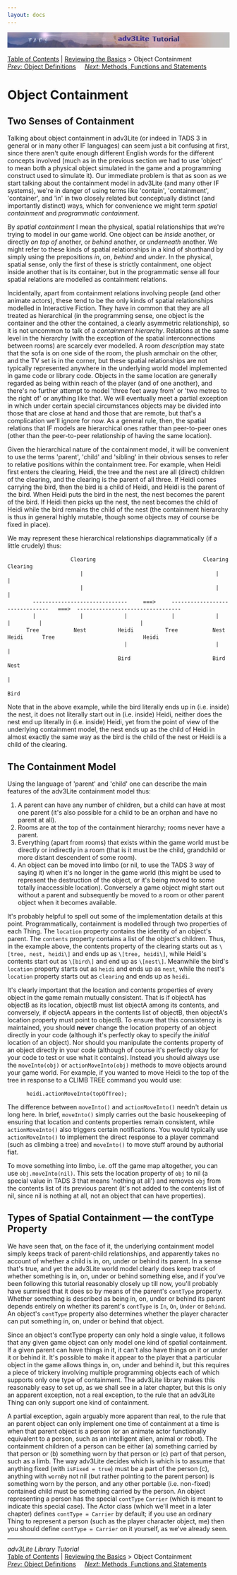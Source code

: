 ```yaml
---
layout: docs
---
```

<div class="topbar">

<img src="topbar.jpg" data-border="0" />

</div>

<div class="nav">

<a href="toc.html" class="nav">Table of Contents</a> \|
<a href="reviewing.html" class="nav">Reviewing the Basics</a> \> Object
Containment  
<span class="navnp"><a href="object.html" class="nav"><em>Prev:</em> Object Definitions</a>
   
<a href="methods.html" class="nav"><em>Next:</em> Methods, Functions and
Statements</a>     </span>

</div>



# Object Containment

## Two Senses of Containment

Talking about object containment in adv3Lite (or indeed in TADS 3 in
general or in many other IF languages) can seem just a bit confusing at
first, since there aren't quite enough different English words for the
different concepts involved (much as in the previous section we had to
use 'object' to mean both a physical object simulated in the game and a
programming construct used to simulate it). Our immediate problem is
that as soon as we start talking about the containment model in adv3Lite
(and many other IF systems), we're in danger of using terms like
'contain', 'containment', 'container', and 'in' in two closely related
but conceptually distinct (and importantly distinct) ways, which for
convenience we might term *spatial containment* and *programmatic
containment*.

By *spatial containment* I mean the physical, spatial relationships that
we're trying to model in our game world. One object can be *inside*
another, or directly *on top of* another, or *behind* another, or
*underneath* another. We might refer to these kinds of spatial
relationships in a kind of shorthand by simply using the prepositions
*in*, *on*, *behind* and *under*. In the physical, spatial sense, only
the first of these is strictly containment, one object inside another
that is its container, but in the programmatic sense all four spatial
relations are modelled as containment relations.

Incidentally, apart from containment relations involving people (and
other animate actors), these tend to be the only kinds of spatial
relationships modelled in Interactive Fiction. They have in common that
they are all treated as hierarchical (in the programming sense, one
object is the container and the other the contained, a clearly
asymmetric relationship), so it is not uncommon to talk of a
*containment hierarchy*. Relations at the same level in the hierarchy
(with the exception of the spatial interconnections between rooms) are
scarcely ever modelled. A room *description* may state that the sofa is
on one side of the room, the plush armchair on the other, and the TV set
is in the corner, but these spatial relationships are not typically
represented anywhere in the underlying world model implemented in game
code or library code. Objects in the same location are generally
regarded as being within reach of the player (and of one another), and
there's no further attempt to model 'three feet away from' or 'two
metres to the right of' or anything like that. We will eventually meet a
partial exception in which under certain special circumstances objects
may be divided into those that are close at hand and those that are
remote, but that's a complication we'll ignore for now. As a general
rule, then, the spatial relations that IF models are hierarchical ones
rather than peer-to-peer ones (other than the peer-to-peer relationship
of having the same location).

Given the hierarchical nature of the containment model, it will be
convenient to use the terms 'parent', 'child' and 'sibling' in their
obvious senses to refer to relative positions within the containment
tree. For example, when Heidi first enters the clearing, Heidi, the tree
and the nest are all (direct) children of the clearing, and the clearing
is the parent of all three. If Heidi comes carrying the bird, then the
bird is a child of Heidi, and Heidi is the parent of the bird. When
Heidi puts the bird in the nest, the nest becomes the parent of the
bird. If Heidi then picks up the nest, the nest becomes the child of
Heidi while the bird remains the child of the nest (the containment
hierarchy is thus in general highly mutable, though some objects may of
course be fixed in place).

We may represent these hierarchical relationships diagrammatically (if a
little crudely) thus:


                        Clearing                                  Clearing                                 Clearing                                                                
                           |                                          |                                       |
                           |                                          |                                       |
            ------------------------------     ===>     -------------------------------   ===>  ---------------------------------
            |              |             |              |             |               |         |                               | 
          Tree           Nest          Heidi          Tree           Nest           Heidi      Tree                            Heidi
                                         |                            |                                                         |                                     
                                       Bird                          Bird                                                      Nest 
                                                                                                                                | 
                                                                                                                               Bird

Note that in the above example, while the bird literally ends up in
(i.e. inside) the nest, it does not literally start out in (i.e. inside)
Heidi, neither does the nest end up literally in (i.e. inside) Heidi,
yet from the point of view of the underlying containment model, the nest
ends up as the child of Heidi in almost exactly the same way as the bird
is the child of the nest or Heidi is a child of the clearing.

## The Containment Model

Using the language of 'parent' and 'child' one can describe the main
features of the adv3Lite containment model thus:

1.  A parent can have any number of children, but a child can have at
    most one parent (it's also possible for a child to be an orphan and
    have no parent at all).
2.  Rooms are at the top of the containment hierarchy; rooms never have
    a parent.
3.  Everything (apart from rooms) that exists within the game world must
    be directly or indirectly in a room (that is it must be the child,
    grandchild or more distant descendent of some room).
4.  An object can be moved into limbo (or nil, to use the TADS 3 way of
    saying it) when it's no longer in the game world (this might be used
    to represent the destruction of the object, or it's being moved to
    some totally inaccessible location). Conversely a game object might
    start out without a parent and subsequently be moved to a room or
    other parent object when it becomes available.

It's probably helpful to spell out some of the implementation details at
this point. Programmatically, containment is modelled through two
properties of each Thing. The `location`
property contains the identity of an object's parent. The
`contents` property contains a list of the
object's children. Thus, in the example above, the contents property of
the clearing starts out as `\[tree, nest,
heidi\]` and ends up as `\[tree, heidi\]`,
while Heidi's contents start out as `\[bird\]`
and end up as `\[nest\]`. Meanwhile the bird's
`location` property starts out as
`heidi` and ends up as
`nest`, while the nest's
`location` property starts out as
`clearing` and ends up as
`heidi`.

It's clearly important that the location and contents properties of
every object in the game remain mutually consistent. That is if objectA
has objectB as its location, objectB must list objectA among its
contents, and conversely, if objectA appears in the contents list of
objectB, then objectA's location property must point to objectB. To
ensure that this consistency is maintained, you should **never** change
the location property of an object directly in your code (although it's
perfectly okay to specify the *initial* location of an object). Nor
should you manipulate the contents property of an object directly in
your code (although of course it's perfectly okay for your code to test
or use what it contains). Instead you should always use the
`moveInto(obj)` or
`actionMoveInto(obj)` methods to move objects
around your game world. For example, if you wanted to move Heidi to the
top of the tree in response to a CLIMB TREE command you would use:

```
      heidi.actionMoveInto(topOfTree);
```

The difference between `moveInto()` and
`actionMoveInto()` needn't detain us long here.
In brief, `moveInto()` simply carries out the
basic housekeeping of ensuring that location and contents properties
remain consistent, while `actionMoveInto()` also
triggers certain notifications. You would typically use
`actionMoveInto()` to implement the direct
response to a player command (such as climbing a tree) and
`moveInto()` to move stuff around by authorial
fiat.

To move something into limbo, i.e. off the game map altogether, you can
use `obj.moveInto(nil)`. This sets the location
property of `obj` to nil (a special value in
TADS 3 that means 'nothing at all') and removes
`obj` from the contents list of its previous
parent (it's not added to the contents list of nil, since nil is nothing
at all, not an object that can have properties).

## Types of Spatial Containment — the contType Property

We have seen that, on the face of it, the underlying containment model
simply keeps track of parent-child relationships, and apparently takes
no account of whether a child is in, on, under or behind its parent. In
a sense that's true, and yet the adv3Lite world model clearly does keep
track of whether something is in, on, under or behind something else,
and if you've been following this tutorial reasonably closely up till
now, you'll probably have surmised that it does so by means of the
parent's `contType` property. Whether something
is described as being in, on, under or behind its parent depends
entirely on whether its parent's `contType` is
`In`, `On`,
`Under` or `Behind`. An
object's `contType` property also determines
whether the player character can put something in, on, under or behind
that object.

Since an object's contType property can only hold a single value, it
follows that any given game object can only model one kind of spatial
containment. If a given parent can have things in it, it can't also have
things on it or under it or behind it. It's possible to make it appear
to the player that a particular object in the game allows things in, on,
under and behind it, but this requires a piece of trickery involving
multiple programming objects each of which supports only one type of
containment. The adv3Lite library makes this reasonably easy to set up,
as we shall see in a later chapter, but this is only an apparent
exception, not a real exception, to the rule that an adv3Lite Thing can
only support one kind of containment.

A partial exception, again arguably more apparent than real, to the rule
that an parent object can only implement one time of containment at a
time is when that parent object is a person (or an animate actor
functionally equivalent to a person, such as an intelligent alien,
animal or robot). The containment children of a person can be either (a)
something carried by that person or (b) something worn by that person or
(c) part of that person, such as a limb. The way adv3Lite decides which
is which is to assume that anything fixed (with
`isFixed = true`) must be a part of the person
(c), anything with `wornBy` not nil (but rather
pointing to the parent person) is something worn by the person, and any
other portable (i.e. non-fixed) contained child must be something
carried by the person. An object representing a person has the special
`contType` `Carrier`
(which is meant to indicate this special case). The Actor class (which
we'll meet in a later chapter) defines `contType =
Carrier` by default; if you use an ordinary Thing to represent a
person (such as the player character object, me) then you should define
`contType = Carrier` on it yourself, as we've
already seen.



------------------------------------------------------------------------

<div class="navb">

*adv3Lite Library Tutorial*  
<a href="toc.html" class="nav">Table of Contents</a> \|
<a href="reviewing.html" class="nav">Reviewing the Basics</a> \> Object
Containment  
<span class="navnp"><a href="object.html" class="nav"><em>Prev:</em> Object Definitions</a>
   
<a href="methods.html" class="nav"><em>Next:</em> Methods, Functions and
Statements</a>     </span>

</div>
